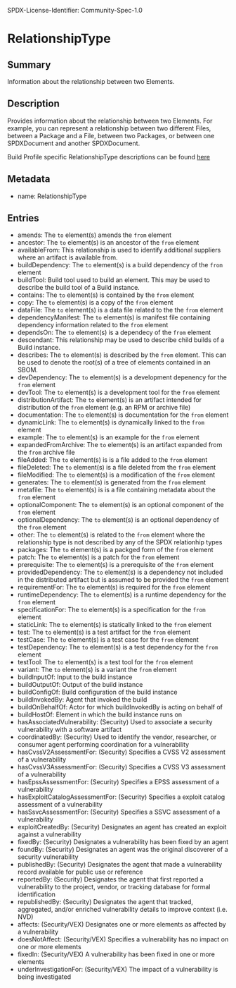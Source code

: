 SPDX-License-Identifier: Community-Spec-1.0

# RelationshipType

## Summary

Information about the relationship between two Elements.

## Description

Provides information about the relationship between two Elements.
For example, you can represent a relationship between two different Files,
between a Package and a File, between two Packages, or between one SPDXDocument and another SPDXDocument.

Build Profile specific RelationshipType descriptions can be found [here](https://github.com/spdx/spdx-3-build-profile/blob/main/model/relationships.md)

## Metadata

- name: RelationshipType

## Entries

- amends: The `to` element(s) amends the `from` element
- ancestor: The `to` element(s) is an ancestor of the `from` element
- availableFrom:  This relationship is used to identify additional suppliers where an artifact is available from.
- buildDependency: The `to` element(s) is a build dependency of the `from` element
- buildTool: Build tool used to build an element. This may be used to describe the build tool of a Build instance.
- contains: The `to` element(s) is contained by the `from` element
- copy: The `to` element(s) is a copy of the `from` element
- dataFile: The `to` element(s) is a data file related to the the `from` element
- dependencyManifest: The `to` element(s) is manifest file containing dependency information related to the `from` element
- dependsOn: The `to` element(s) is a dependecy of the `from` element
- descendant: This relationship may be used to describe child builds of a Build instance.
- describes: The `to` element(s) is  described by the `from` element.  This can be used to denote the root(s) of a tree of elements contained in an SBOM.
- devDependency: The `to` element(s) is a development depenency for the `from` element
- devTool: The `to` element(s) is a development tool for the `from` element
- distributionArtifact: The `to` element(s) is an artifact intended for distribution of the `from` element (e.g. an RPM or archive file)
- documentation: The `to` element(s) is documentation for the `from` element
- dynamicLink: The `to` element(s) is dynamically linked to the `from` element
- example: The `to` element(s) is an example for the `from` element
- expandedFromArchive: The `to` element(s) is an artifact expanded from the `from` archive file
- fileAdded: The `to` element(s) is is a file added to the `from` element
- fileDeleted: The `to` element(s) is a file deleted from the `from` element
- fileModified: The `to` element(s) is a modification of the `from` element
- generates: The `to` element(s) is generated from the `from` element
- metafile: The `to` element(s) is is a file containing metadata about the `from` element
- optionalComponent: The `to` element(s) is an optional component of the `from` element
- optionalDependency: The `to` element(s) is an optional dependency of the `from` element
- other: The `to` element(s) is related to the `from` element where the relationship type is not described by any of the SPDX relationhip types
- packages: The `to` element(s) is a packged form of the `from` element
- patch: The `to` element(s) is a patch for the `from` element
- prerequisite: The `to` element(s) is a prerequisite of the `from` element
- providedDependency: The `to` element(s) is a dependency not included in the distributed artifact but is assumed to be provided the `from` element
- requirementFor: The `to` element(s) is required for the `from` element
- runtimeDependency: The `to` element(s) is a runtime dependency for the `from` element
- specificationFor: The `to` element(s) is a specification for the `from` element
- staticLink: The `to` element(s) is statically linked to the `from` element
- test: The `to` element(s) is a test artifact for the `from` element
- testCase: The `to` element(s) is a test case for the `from` element
- testDependency: The `to` element(s) is a test dependency for the `from` element
- testTool: The `to` element(s) is a test tool for the `from` element
- variant: The `to` element(s) is a variant the `from` element
- buildInputOf: Input to the build instance
- buildOutputOf: Output of the build instance
- buildConfigOf: Build configuration of the build instance
- buildInvokedBy: Agent that invoked the build
- buildOnBehalfOf: Actor for which buildInvokedBy is acting on behalf of
- buildHostOf: Element in which the build instance runs on
- hasAssociatedVulnerability: (Security) Used to associate a security vulnerability with a software artifact
- coordinatedBy: (Security) Used to identify the vendor, researcher, or consumer agent performing coordination for a vulnerability
- hasCvssV2AssessmentFor: (Security) Specifies a CVSS V2 assessment of a vulnerability
- hasCvssV3AssessmentFor: (Security) Specifies a CVSS V3 assessment of a vulnerability
- hasEpssAssessmentFor: (Security) Specifies a EPSS assessment of a vulnerability
- hasExploitCatalogAssessmentFor: (Security) Specifies a exploit catalog assessment of a vulnerability
- hasSsvcAssessmentFor: (Security) Specifies a SSVC assessment of a vulnerability
- exploitCreatedBy: (Security) Designates an agent has created an exploit against a vulnerability
- fixedBy: (Security) Designates a vulnerability has been fixed by an agent
- foundBy: (Security) Designates an agent was the original discoverer of a security vulnerability
- publishedBy: (Security) Designates the agent that made a vulnerability record available for public use or reference
- reportedBy: (Security) Designates the agent that first reported a vulnerability to the project, vendor, or tracking database for formal identification 
- republishedBy: (Security) Designates the agent that tracked, aggregated, and/or enriched vulnerability details to improve context (i.e. NVD)
- affects: (Security/VEX) Designates one or more elements as affected by a vulnerability
- doesNotAffect: (Security/VEX) Specifies a vulnerability has no impact on one or more elements
- fixedIn: (Security/VEX) A vulnerability has been fixed in one or more elements
- underInvestigationFor: (Security/VEX) The impact of a vulnerability is being investigated
